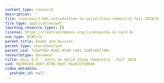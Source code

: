 ```yaml
---
content_type: resource
description: ''
file: /courses/3-091-introduction-to-solid-state-chemistry-fall-2018/9d299cb5456f070b9ed701a5327e9640_MIT3_091F18_Q08.5.pdf
file_type: application/pdf
learning_resource_types: []
license: https://creativecommons.org/licenses/by-nc-sa/4.0/
ocw_type: OCWFile
parent_title: Exams and Quizzes
parent_type: CourseSection
parent_uid: fa2efb82-0261-4fe8-ce81-3105145f7d8c
resourcetype: Document
title: Quiz 8.5 - Intro to Solid State Chemistry - Fall 2018
uid: 9d299cb5-456f-070b-9ed7-01a5327e9640
video_metadata:
  youtube_id: null
---
```

